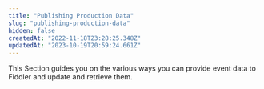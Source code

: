 ```yaml
---
title: "Publishing Production Data"
slug: "publishing-production-data"
hidden: false
createdAt: "2022-11-18T23:28:25.348Z"
updatedAt: "2023-10-19T20:59:24.661Z"
---
```

This Section guides you on the various ways you can provide event data to Fiddler and update and retrieve them.